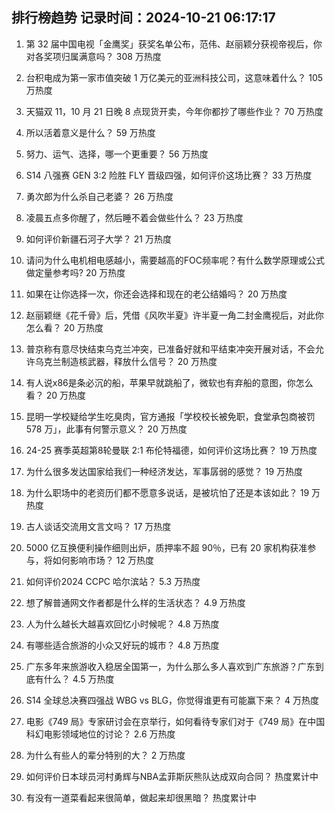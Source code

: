 
## 排行榜趋势 记录时间：2024-10-21 06:17:17
  
  1. 第 32 届中国电视「金鹰奖」获奖名单公布，范伟、赵丽颖分获视帝视后，你对各奖项归属满意吗？ 308 万热度
    
  2. 台积电成为第一家市值突破 1 万亿美元的亚洲科技公司，这意味着什么？ 105 万热度
    
  3. 天猫双 11，10 月 21 日晚 8 点现货开卖，今年你都抄了哪些作业？ 70 万热度
    
  4. 所以活着意义是什么？ 59 万热度
    
  5. 努力、运气、选择，哪一个更重要？ 56 万热度
    
  6. S14 八强赛 GEN 3:2 险胜 FLY 晋级四强，如何评价这场比赛？ 33 万热度
    
  7. 勇次郎为什么杀自己老婆？ 26 万热度
    
  8. 凌晨五点多你醒了，然后睡不着会做些什么？ 23 万热度
    
  9. 如何评价新疆石河子大学？ 21 万热度
    
  10. 请问为什么电机相电感越小，需要越高的FOC频率呢？有什么数学原理或公式做定量参考吗? 20 万热度
    
  11. 如果在让你选择一次，你还会选择和现在的老公结婚吗？ 20 万热度
    
  12. 赵丽颖继《花千骨》后，凭借《风吹半夏》许半夏一角二封金鹰视后，对此你怎么看？ 20 万热度
    
  13. 普京称有意尽快结束乌克兰冲突，已准备好就和平结束冲突开展对话，不会允许乌克兰制造核武器，释放什么信号？ 20 万热度
    
  14. 有人说x86是条必沉的船，苹果早就跳船了，微软也有弃船的意图，你怎么看？ 20 万热度
    
  15. 昆明一学校疑给学生吃臭肉，官方通报「学校校长被免职，食堂承包商被罚 578 万」，此事有何警示意义？ 20 万热度
    
  16. 24-25 赛季英超第8轮曼联 2:1 布伦特福德，如何评价这场比赛？ 19 万热度
    
  17. 为什么很多发达国家给我们一种经济发达，军事孱弱的感觉？ 19 万热度
    
  18. 为什么职场中的老资历们都不愿意多说话，是被坑怕了还是本该如此？ 19 万热度
    
  19. 古人谈话交流用文言文吗？ 17 万热度
    
  20. 5000 亿互换便利操作细则出炉，质押率不超 90％，已有 20 家机构获准参与，将如何影响市场？ 12 万热度
    
  21. 如何评价2024 CCPC 哈尔滨站？ 5.3 万热度
    
  22. 想了解普通网文作者都是什么样的生活状态？ 4.9 万热度
    
  23. 人为什么越长大越喜欢回忆小时候呢？ 4.8 万热度
    
  24. 有哪些适合旅游的小众又好玩的城市？ 4.8 万热度
    
  25. 广东多年来旅游收入稳居全国第一，为什么那么多人喜欢到广东旅游？广东到底有什么？ 4.5 万热度
    
  26. S14 全球总决赛四强战 WBG vs BLG，你觉得谁更有可能赢下来？ 4 万热度
    
  27. 电影《749 局》专家研讨会在京举行，如何看待专家们对于《749 局》在中国科幻电影领域地位的讨论？ 2.6 万热度
    
  28. 为什么有些人的辈分特别的大？ 2 万热度
    
  29. 如何评价日本球员河村勇辉与NBA孟菲斯灰熊队达成双向合同？ 热度累计中
    
  30. 有没有一道菜看起来很简单，做起来却很黑暗？ 热度累计中
    
